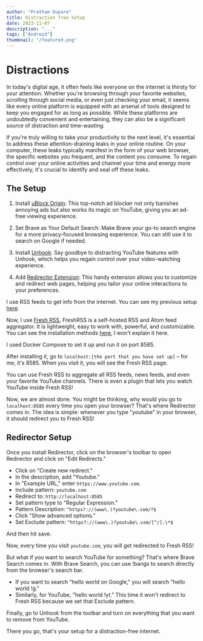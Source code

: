 ```yaml
---
author: "Pratham Dupare"
title: Distraction free Setup
date: 2023-11-07
description: "..."
tags: ["Android"]
thumbnail: "/featured.png"
---
```


# Distractions

In today's digital age, it often feels like everyone on the internet is thirsty for your attention. Whether you're browsing through your favorite websites, scrolling through social media, or even just checking your email, it seems like every online platform is equipped with an arsenal of tools designed to keep you engaged for as long as possible. While these platforms are undoubtedly convenient and entertaining, they can also be a significant source of distraction and time-wasting.

If you're truly willing to take your productivity to the next level, it's essential to address these attention-draining leaks in your online routine. On your computer, these leaks typically manifest in the form of your web browser, the specific websites you frequent, and the content you consume. To regain control over your online activities and channel your time and energy more effectively, it's crucial to identify and seal off these leaks.

## The Setup

1. Install [uBlock Origin](https://chrome.google.com/webstore/detail/ublock-origin/cjpalhdlnbpafiamejdnhcphjbkeiagm): This top-notch ad blocker not only banishes annoying ads but also works its magic on YouTube, giving you an ad-free viewing experience.

2. Set Brave as Your Default Search: Make Brave your go-to search engine for a more privacy-focused browsing experience. You can still use it to search on Google if needed.

3. Install [Unhook](https://chrome.google.com/webstore/detail/unhook-remove-youtube-rec/khncfooichmfjbepaaaebmommgaepoid): Say goodbye to distracting YouTube features with Unhook, which helps you regain control over your video-watching experience.

4. Add [Redirector Extension](https://chrome.google.com/webstore/detail/redirector/ocgpenflpmgnfapjedencafcfakcekcd): This handy extension allows you to customize and redirect web pages, helping you tailor your online interactions to your preferences.

I use RSS feeds to get info from the internet. You can see my previous setup [here](https://fosspage.com/posts/consume-web-in-a-better-way/).

Now, I use [Fresh RSS](https://freshrss.org/index.html), FreshRSS is a self-hosted RSS and Atom feed aggregator. It is lightweight, easy to work with, powerful, and customizable. You can see the installation methods [here](https://github.com/FreshRSS/FreshRSS/tree/edge), I won't explain it here.

I used Docker Compose to set it up and run it on port 8585.

After installing it, go to `localhost:[the port that you have set up]` – for me, it's 8585.
When you visit it, you will see the Fresh RSS page.

You can use Fresh RSS to aggregate all RSS feeds, news feeds, and even your favorite YouTube channels. There is even a plugin that lets you watch YouTube inside Fresh RSS!

Now, we are almost done. You might be thinking, why would you go to `localhost:8585` every time you open your browser? That's where Redirector comes in. The idea is simple: whenever you type "youtube" in your browser, it should redirect you to Fresh RSS!

## Redirector Setup

Once you install Redirector, click on the browser's toolbar to open Redirector and click on "Edit Redirects."

- Click on "Create new redirect."
- In the description, add "Youtube."
- In "Example URL," enter `https://www.youtube.com`.
- Include pattern: `youtube.com`
- Redirect to: `http://localhost:8585`
- Set pattern type to "Regular Expression."
- Pattern Description: `^https?://(www\.)?youtube\.com/?$`
- Click "Show advanced options."
- Set Exclude pattern: `^https?://(www\.)?youtube\.com/[^/].\*$`

And then hit save.

Now, every time you visit `youtube.com`, you will get redirected to Fresh RSS!

But what if you want to search YouTube for something? That's where Brave Search comes in. With Brave Search, you can use !bangs to search directly from the browser's search bar.

- If you want to search "hello world on Google," you will search "hello world !g."
- Similarly, for YouTube, "hello world !yt." This time it won't redirect to Fresh RSS because we set that Exclude pattern.

Finally, go to Unhook from the toolbar and turn on everything that you want to remove from YouTube.

There you go, that's your setup for a distraction-free internet.
